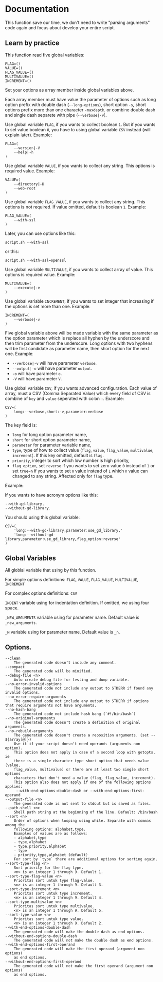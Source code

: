 # Documentation

This function save our time, we don't need to write "parsing arguments" code
again and focus about develop your entire script.

## Learn by practice

This function read five global variables:

```
FLAG=()
VALUE=()
FLAG_VALUE=()
MULTIVALUE=()
INCREMENT=()
```

Set your options as array member inside global variables above.

Each array member must have value the parameter of options such as long option
prefix with double dash (`--long-options`), short option `-s`, short options
prefix more than one character `-maxdepth`, or combine double dash and single
dash separete with pipe (`--verbose|-v`).

Use global variable `FLAG`, if you wants to collect boolean `1`. But if you
wants to set value boolean `0`, you have to using global variable `CSV` instead
(will explain later). Example:

```
FLAG=(
    --version|-V
    --help|-h
)
```

Use global variable `VALUE`, if you wants to collect any string. This options
is required value. Example:

```
VALUE=(
    --directory|-D
    --web-root
)
```

Use global variable `FLAG_VALUE`, if you wants to collect any string. This
options is not required. If value omitted, default is boolean `1`. Example:

```
FLAG_VALUE=(
    --with-ssl
)
```

Later, you can use options like this:

```
script.sh --with-ssl
```

or this:

```
script.sh --with-ssl=openssl
```

Use global variable `MULTIVALUE`, if you wants to collect array of value. This
options is required value. Example:

```
MULTIVALUE=(
    --execute|-e
)
```

Use global variable `INCREMENT`, if you wants to set integer that increasing if
the options is set more than one. Example:

```
INCREMENT=(
    --verbose|-v
)
```

Five global variable above will be made variable with the same parameter as the
option parameter which is replace all hyphen by the underscore and then trim
parameter from the underscore. Long options with two hyphens will be first
candidate as parameter name, then short option for the next one. Example:

- `--verbose|-v` will have parameter `verbose`.
- `--output|-o` will have parameter `output`.
- `-o` will have parameter `o`.
- `-V` will have parameter `V`.

Use global variable `CSV`, if you wants advanced configuration. Each value of
array, must a CSV (Comma Separated Value) which every field of CSV is combine of
`key` and `value` seperated with colon `:`. Example:

```
CSV=(
    long:--verbose,short:-v,parameter:verbose
)
```

The key field is:
- `long` for long option parameter name,
- `short` for short option parameter name,
- `parameter` for parameter variable name,
- `type`, type of how to collect value (`flag`, `value`, `flag_value`,
  `multivalue`, `increment`). If this key omitted, default is `flag`.
- `priority`, integer to sort which low number is high priority,
- `flag_option`, set `reverse` if you wants to set zero value `0` instead of `1`
  or set `true=n` if you wants to set `n` value instead of `1` which `n` value
  can changed to any string.
  Affected only for `flag` type.

Example:

If you wants to have acronym options like this:

```
--with-gd-library,
--without-gd-library.
```

You should using this global variable:

```
CSV=(
    'long:--with-gd-library,parameter:use_gd_library,'
    'long:--without-gd-library,parameter:use_gd_library,flag_option:reverse'
)
```

## Global Variables

All globlal variable that using by this function.

For simple options definitions: `FLAG`, `VALUE`, `FLAG_VALUE`, `MULTIVALUE`, `INCREMENT`

For complex options definitions: `CSV`

`INDENT` variable using for indentation definition. If omitted, we using four space.

`_NEW_ARGUMENTS` variable using for parameter name. Default value is `_new_arguments`.

`_N` variable using for parameter name. Default value is `_n`.

## Options.

```
--clean
    The generated code doesn't include any comment.
--compact
    The generated code will be minified.
--debug-file <n>
    Auto create debug file for testing and dump variable.
--no-error-invalid-options
    The generated code not include any output to STDERR if found any invalid options.
--no-error-require-arguments
    The generated code not include any output to STDERR if options that require arguments not have arguments.
--no-hash-bang
    The generated code not include hash bang (`#!/bin/bash`)
--no-original-arguments
    The generated code doesn't create a definition of original arguments.
--no-rebuild-arguments
    The generated code doesn't create a reposition arguments. (set -- ${array[@]})
    Use it if your script doesn't need operands (arguments non option).
    This option does not apply in case of a second loop with getopts, ie
    there is a single character type short option that needs value (value,
    flag_value, multivalue) or there are at least two single short options
    characters that don't need a value (flag, flag_value, increment).
    This option also does not apply if one of the following options applies:
     --with-end-options-double-dash or --with-end-options-first-operand
--output-file <n>
    The generated code is not sent to stdout but is saved as files.
--path-shell <n>
    Shell path string at the beginning of the line. Default: /bin/bash
--sort <n>
    Order of options when looping using while. Separate with commas among the
    following options: alphabet,type.
    Examples of values are as follows:
    - alphabet,type
    - type,alphabet
    - type,priority,alphabet
    - type
    - priority,type,alphabet (default)
    For sort by `type` there are additional options for sorting again.
--sort-type-flag <n>
    Sort priority for the flag type.
    <n> is an integer 1 through 9. Default 1.
--sort-type-flag-value <n>
    Prioritas sort untuk type flag-value.
    <n> is an integer 1 through 9. Default 3.
--sort-type-increment <n>
    Prioritas sort untuk type increment.
    <n> is an integer 1 through 9. Default 4.
--sort-type-multivalue <n>
    Prioritas sort untuk type multivalue.
    <n> is an integer 1 through 9. Default 5.
--sort-type-value <n>
    Prioritas sort untuk type value.
    <n> is an integer 1 through 9. Default 2.
--with-end-options-double-dash
    The generated code will make the double dash as end options.
--without-end-options-double-dash
    The generated code will not make the double dash as end options.
--with-end-options-first-operand
    The generated code will make the first operand (argument non options)
    as end options.
--without-end-options-first-operand
    The generated code will not make the first operand (argument non options)
    as end options.
```
